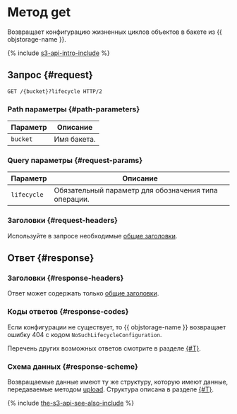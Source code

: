# Метод get

Возвращает конфигурацию жизненных циклов объектов в бакете из {{ objstorage-name }}.

{% include [s3-api-intro-include](../../../../_includes/storage/s3-api-intro-include.md) %}

## Запрос {#request}

```http
GET /{bucket}?lifecycle HTTP/2
```

### Path параметры {#path-parameters}

Параметр | Описание
----- | -----
`bucket` | Имя бакета.


### Query параметры {#request-params}

Параметр | Описание
----- | -----
`lifecycle` | Обязательный параметр для обозначения типа операции.


### Заголовки {#request-headers}

Используйте в запросе необходимые [общие заголовки](../common-request-headers.md).


## Ответ {#response}

### Заголовки {#response-headers}

Ответ может содержать только [общие заголовки](../common-response-headers.md).

### Коды ответов {#response-codes}

Если конфигурации не существует, то {{ objstorage-name }} возвращает ошибку 404 с кодом `NoSuchLifecycleConfiguration`.

Перечень других возможных ответов смотрите в разделе [{#T}](../response-codes.md).

### Схема данных {#response-scheme}

Возвращаемые данные имеют ту же структуру, которую имеют данные, передаваемые методом [upload](upload.md). Структура описана в разделе [{#T}](xml-config.md).

{% include [the-s3-api-see-also-include](../../../../_includes/storage/the-s3-api-see-also-include.md) %}